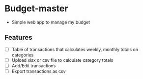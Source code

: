 # Budget-master
- Simple web app to manage my budget

## Features
- [ ] Table of transactions that calculates weekly, monthly totals on categories
- [ ] Upload xlsx or csv file to calculate category totals
- [ ] Add/Edit transactions
- [ ] Export transactions as csv